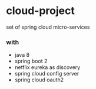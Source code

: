 # cloud-project
set of spring cloud micro-services

### with
- java 8
- spring boot 2
- netflix eureka as discovery
- spring cloud config server
- spring cloud oauth2
